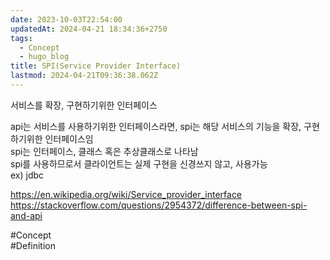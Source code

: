 ```yaml
---
date: 2023-10-03T22:54:00
updatedAt: 2024-04-21 18:34:36+2750
tags:
  - Concept
  - hugo_blog
title: SPI(Service Provider Interface)
lastmod: 2024-04-21T09:36:38.062Z
---
```

서비스를 확장, 구현하기위한 인터페이스

api는 서비스를 사용하기위한 인터페이스라면, spi는 해당 서비스의 기능을 확장, 구현하기위한 인터페이스임\
spi는 인터페이스, 클래스 혹은 추상클래스로 나타남\
spi를 사용하므로서 클라이언트는 실제 구현을 신경쓰지 않고, 사용가능\
ex) jdbc

<https://en.wikipedia.org/wiki/Service_provider_interface>\
<https://stackoverflow.com/questions/2954372/difference-between-spi-and-api>

\#Concept\
\#Definition
